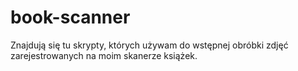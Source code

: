 # book-scanner

Znajdują się tu skrypty, których używam do wstępnej obróbki zdjęć zarejestrowanych na moim skanerze książek.
